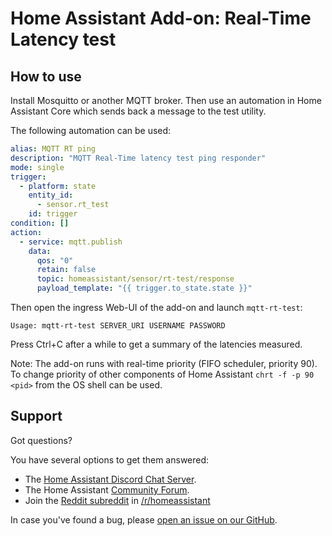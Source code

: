 # Home Assistant Add-on: Real-Time Latency test

## How to use

Install Mosquitto or another MQTT broker. Then use an automation in Home
Assistant Core which sends back a message to the test utility.

The following automation can be used:

```yaml
alias: MQTT RT ping
description: "MQTT Real-Time latency test ping responder"
mode: single
trigger:
  - platform: state
    entity_id:
      - sensor.rt_test
    id: trigger
condition: []
action:
  - service: mqtt.publish
    data:
      qos: "0"
      retain: false
      topic: homeassistant/sensor/rt-test/response
      payload_template: "{{ trigger.to_state.state }}"
```

Then open the ingress Web-UI of the add-on and launch `mqtt-rt-test`:
```
Usage: mqtt-rt-test SERVER_URI USERNAME PASSWORD
```

Press Ctrl+C after a while to get a summary of the latencies measured.

Note: The add-on runs with real-time priority (FIFO scheduler, priority 90).
To change priority of other components of Home Assistant `chrt -f -p 90 <pid>`
from the OS shell can be used.

## Support

Got questions?

You have several options to get them answered:

- The [Home Assistant Discord Chat Server][discord].
- The Home Assistant [Community Forum][forum].
- Join the [Reddit subreddit][reddit] in [/r/homeassistant][reddit]

In case you've found a bug, please [open an issue on our GitHub][issue].

[discord]: https://discord.gg/c5DvZ4e
[forum]: https://community.home-assistant.io
[reddit]: https://reddit.com/r/homeassistant
[issue]: https://github.com/home-assistant/addons-development/issues

